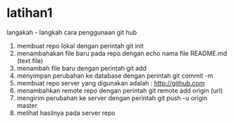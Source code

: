 # latihan1
 langakah - langkah cara penggunaan git hub
  1. membuat repo lokal dengan perintah git init 
  2. menambahakan file baru pada repo dengan echo nama file README.md (text file)
  3. menambah file baru dengan perintah git add
  4. menyimpan perubahan ke database dengan perintah git commit -m
  5. membuat repo server yang digunakan adalah : http://github.com
  6. menambahkan remote repo dengan perintah git remote add origin (url)
  7. mengirim perubahan ke server dengan perintah git push -u origin master
  8. melihat hasilnya pada server repo 
